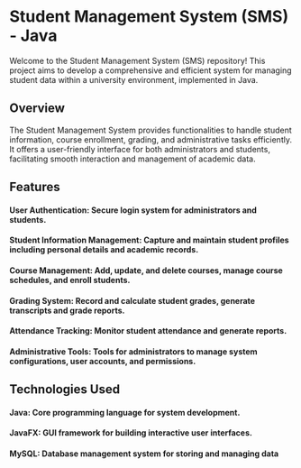 # Student Management System (SMS) - Java
  Welcome to the Student Management System (SMS) repository! This project aims to develop a comprehensive and efficient system for managing student data within a university environment, implemented in Java.

## Overview
  The Student Management System provides functionalities to handle student information, course enrollment, grading, and administrative tasks efficiently. It offers a user-friendly interface for both 
  administrators and students, facilitating smooth interaction and management of academic data.

## Features
 #### User Authentication: Secure login system for administrators and students.
 #### Student Information Management: Capture and maintain student profiles including personal details and academic records.
 #### Course Management: Add, update, and delete courses, manage course schedules, and enroll students.
 #### Grading System: Record and calculate student grades, generate transcripts and grade reports.
 #### Attendance Tracking: Monitor student attendance and generate reports.
 #### Administrative Tools: Tools for administrators to manage system configurations, user accounts, and permissions.

## Technologies Used
 #### Java: Core programming language for system development.
 #### JavaFX: GUI framework for building interactive user interfaces.
 #### MySQL: Database management system for storing and managing data
